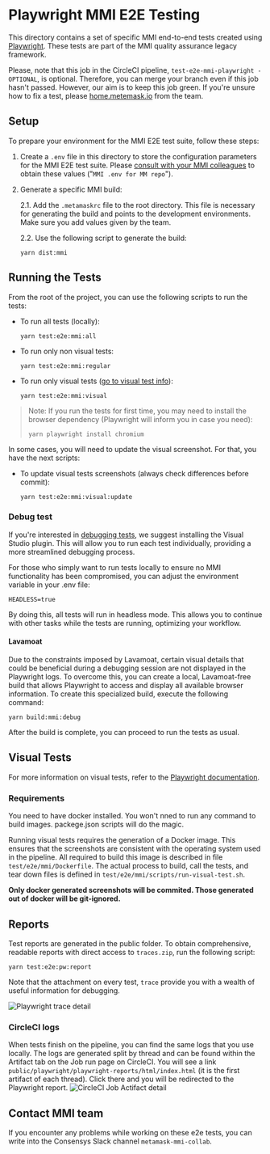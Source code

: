 # Playwright MMI E2E Testing

This directory contains a set of specific MMI end-to-end tests created using [Playwright](https://playwright.dev/). These tests are part of the MMI quality assurance legacy framework.

Please, note that this job in the CircleCI pipeline, `test-e2e-mmi-playwright - OPTIONAL`, is optional. Therefore, you can merge your branch even if this job hasn't passed. However, our aim is to keep this job green. If you're unsure how to fix a test, please [home.metemask.io](#contact-mmi-team) from the team.

## Setup

To prepare your environment for the MMI E2E test suite, follow these steps:

1. Create a `.env` file in this directory to store the configuration parameters for the MMI E2E test suite. Please [consult with your MMI colleagues](#contact-mmi-team) to obtain these values ("`MMI .env for MM repo`").

2. Generate a specific MMI build:

    2.1. Add the `.metamaskrc` file to the root directory. This file is necessary for generating the build and points to the development environments. Make sure you add values given by the team.

    2.2. Use the following script to generate the build:
    ```
    yarn dist:mmi
    ```

## Running the Tests

From the root of the project, you can use the following scripts to run the tests:

- To run all tests (locally):
  ```
  yarn test:e2e:mmi:all
  ```
- To run only non visual tests:
  ```
  yarn test:e2e:mmi:regular
  ```
- To run only visual tests ([go to visual test info](#visual-tests)):
  ```
  yarn test:e2e:mmi:visual
  ```
> Note: If you run the tests for first time, you may need to install the browser dependency (Playwright will inform you in case you need):
> ```
> yarn playwright install chromium
>```

In some cases, you will need to update the visual screenshot. For that, you have the next scripts:

- To update visual tests screenshots (always check differences before commit):
  ```
  yarn test:e2e:mmi:visual:update
  ```

### Debug test

If you're interested in [debugging tests](https://playwright.dev/docs/debug), we suggest installing the Visual Studio plugin. This will allow you to run each test individually, providing a more streamlined debugging process.

For those who simply want to run tests locally to ensure no MMI functionality has been compromised, you can adjust the environment variable in your .env file:
```
HEADLESS=true
```
By doing this, all tests will run in headless mode. This allows you to continue with other tasks while the tests are running, optimizing your workflow.

#### Lavamoat

Due to the constraints imposed by Lavamoat, certain visual details that could be beneficial during a debugging session are not displayed in the Playwright logs. To overcome this, you can create a local, Lavamoat-free build that allows Playwright to access and display all available browser information. To create this specialized build, execute the following command:
```
yarn build:mmi:debug
```
After the build is complete, you can proceed to run the tests as usual.

## Visual Tests

For more information on visual tests, refer to the [Playwright documentation](https://playwright.dev/docs/test-snapshots).

### Requirements

You need to have docker installed. You won't nned to run any command to build images. packege.json scripts will do the magic.

Running visual tests requires the generation of a Docker image. This ensures that the screenshots are consistent with the operating system used in the pipeline. All required to build this image is described in file `test/e2e/mmi/Dockerfile`. The actual process to build, call the tests, and tear down files is defined in `test/e2e/mmi/scripts/run-visual-test.sh`.

**Only docker generated screenshots will be commited. Those generated out of docker will be git-ignored.**

## Reports

Test reports are generated in the public folder. To obtain comprehensive, readable reports with direct access to `traces.zip`, run the following script:
```
yarn test:e2e:pw:report
```

Note that the attachment on every test, `trace` provide you with a wealth of useful information for debugging.

![Playwright trace detail](resources/trace.png)

### CircleCI logs

When tests finish on the pipeline, you can find the same logs that you use locally. The logs are generated split by thread and can be found within the Artifact tab on the Job run page on CircleCI. You will see a link `public/playwright/playwright-reports/html/index.html` (it is the first artifact of each thread). Click there and you will be redirected to the Playwright report.
![CircleCI Job Actifact detail](resources/circleci-artifact-screnshot.png)

## Contact MMI team
If you encounter any problems while working on these e2e tests, you can write into the Consensys Slack channel `metamask-mmi-collab`.
